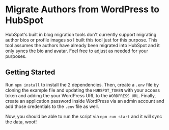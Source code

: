 # Migrate Authors from WordPress to HubSpot

HubSpot's built in blog migration tools don't currently support migrating author bios or profile images so I built this tool just for this purpose. This tool assumes the authors have already been migrated into HubSpot and it only syncs the bio and avatar. Feel free to adjust as needed for your purposes.

## Getting Started

Run `npm install` to install the 2 dependencies. Then, create a `.env` file by cloning the example file and updating the `HUBSPOT_TOKEN` with your access token and adding the your WordPress URL to the `WORDPRESS_URL`. Finally, create an application password inside WordPress via an admin account and add those credentials to the `.env` file as well.

Now, you should be able to run the script via `npm run start` and it will sync the data, woot!
